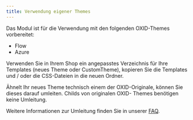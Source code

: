 ```yaml
---
title: Verwendung eigener Themes
---
```


Das Modul ist für die Verwendung mit den folgenden OXID-Themes vorbereitet:

* Flow
* Azure

Verwenden Sie in Ihrem Shop ein angepasstes Verzeichnis für Ihre Templates (neues Theme oder CustomTheme), kopieren Sie die Templates  und / oder die CSS-Dateien in die neuen Ordner. 

Ähnelt Ihr neues Theme technisch einem der OXID-Originale, können Sie dieses darauf umleiten. Childs von originalen OXID- Themes benötigen keine Umleitung.

Weitere Informationen zur Umleitung finden Sie in unserer [FAQ](http://faq.oxidmodule.com/Modulinstallation/Modulanpassungen/themespezifische-Templatebloecke-fuer-eigenes-Theme-verwenden.html).